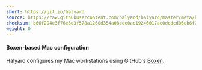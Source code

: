 ```yaml
---
short: https://git.io/halyard
source: https://raw.githubusercontent.com/halyard/halyard/master/meta/kickstart
checksum: b66f294e3f76e3e3f578a1260d354a08eec0ac19246017ac0dcdcd06eb6f292c
weight: 0
---
```

#### Boxen-based Mac configuration

Halyard configures my Mac workstations using GitHub's [Boxen](https://boxen.github.io).

